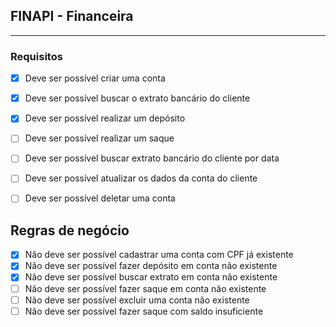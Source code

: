 ## FINAPI - Financeira

---

### Requisitos

- [X] Deve ser possível criar uma conta
- [X] Deve ser possível buscar o extrato bancário do cliente
- [X] Deve ser possível realizar um depósito
- [ ] Deve ser possível realizar um saque 
- [ ] Deve ser possível buscar extrato bancário do cliente por data
- [ ] Deve ser possível atualizar os dados da conta do cliente
- [ ] Deve ser possível deletar uma conta


## Regras de negócio

- [X] Não deve ser possível cadastrar uma conta com CPF já existente
- [X] Não deve ser possível fazer depósito em conta não existente
- [X] Não deve ser possível buscar extrato em conta não existente
- [ ] Não deve ser possível fazer saque em conta não existente
- [ ] Não deve ser possível excluir uma conta não existente
- [ ] Não deve ser possível fazer saque com saldo insuficiente
